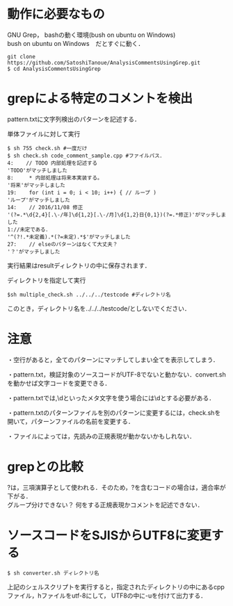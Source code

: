 # 動作に必要なもの
GNU Grep， bashの動く環境(bush on ubuntu on Windows)  
bush on ubuntu on Windows　だとすぐに動く．
```
git clone https://github.com/SatoshiTanoue/AnalysisCommentsUsingGrep.git
$ cd AnalysisCommentsUsingGrep
```
# grepによる特定のコメントを検出

pattern.txtに文字列検出のパターンを記述する．

単体ファイルに対して実行
```
$ sh 755 check.sh #一度だけ
$ sh check.sh code_comment_sample.cpp #ファイルパス．
4:    // TODO 内部処理を記述する
'TODO'がマッチしました
8:     * 内部処理は将来本実装する。
'将来'がマッチしました
19:    for (int i = 0; i < 10; i++) { // ループ )
'ループ'がマッチしました
14:    // 2016/11/08 修正
'(?=.*\d{2,4}[.\-/年]\d{1,2}[.\-/月]\d{1,2}日{0,1})(?=.*修正)'がマッチしました
1://未定である．
'^(?!.*未定義).*(?=未定).*$'がマッチしました
27:    // elseのパターンはなくて大丈夫？
'？'がマッチしました
```
実行結果はresultディレクトリの中に保存されます．

ディレクトリを指定して実行

```
$sh multiple_check.sh ../../../testcode #ディレクトリ名
```
このとき，ディレクトリ名を../../../testcode/としないでください．
# 注意

・空行があると，全てのパターンにマッチしてしまい全てを表示してしまう．  

・pattern.txt，検証対象のソースコードがUTF-8でないと動かない．convert.shを動かせば文字コードを変更できる．

・pattern.txtでは,\dといったメタ文字を使う場合には\\dとする必要がある．

・pattern.txtのパターンファイルを別のパターンに変更するには，check.shを開いて，パターンファイルの名前を変更する． 

・ファイルによっては，先読みの正規表現が動かないかもしれない．  

# grepとの比較
?は，三項演算子として使われる．そのため，?を含むコードの場合は，適合率が下がる．  
グループ分けできない？ 何をする正規表現かコメントを記述できない．  

# ソースコードをSJISからUTF8に変更する

```
$ sh converter.sh ディレクトリ名 
```

上記のシェルスクリプトを実行すると，指定されたディレクトリの中にあるcppファイル，hファイルをutf-8にして，
UTF8の中に-uを付けて出力する．
